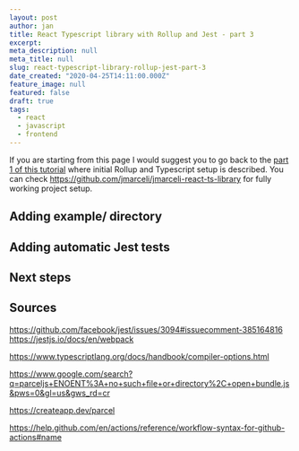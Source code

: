 ```yaml
---
layout: post
author: jan
title: React Typescript library with Rollup and Jest - part 3
excerpt:
meta_description: null
meta_title: null
slug: react-typescript-library-rollup-jest-part-3
date_created: "2020-04-25T14:11:00.000Z"
feature_image: null
featured: false
draft: true
tags:
  - react
  - javascript
  - frontend
---
```


If you are starting from this page I would suggest you to go back to the [part 1 of this tutorial](https://www.grzegorowski.com/react-typescript-library-rollup-jest-part-1) where initial Rollup and Typescript setup is described.
You can check https://github.com/jmarceli/jmarceli-react-ts-library for fully working project setup.

## Adding example/ directory

## Adding automatic Jest tests

## Next steps

## Sources

https://github.com/facebook/jest/issues/3094#issuecomment-385164816
https://jestjs.io/docs/en/webpack

https://www.typescriptlang.org/docs/handbook/compiler-options.html

https://www.google.com/search?q=parceljs+ENOENT%3A+no+such+file+or+directory%2C+open+bundle.js&pws=0&gl=us&gws_rd=cr

https://createapp.dev/parcel

https://help.github.com/en/actions/reference/workflow-syntax-for-github-actions#name
